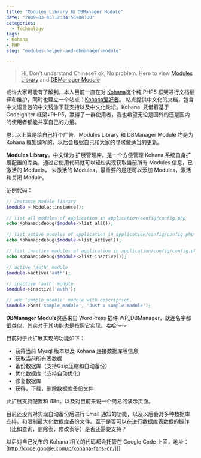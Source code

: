 ```yaml
---
title: "Modules Library 和 DBManager Module"
date: "2009-03-05T12:34:56+08:00"
categories:
  - Technology
tags:
- Kohana
- PHP
slug: "modules-helper-and-dbmanager-module"

---
```


> Hi, Don't understand Chinese? ok, No problem. Here to view [Modules Library][] and [DBManager Module][]

或许大家可能有了解到，本人目前一直在对 [Kohana][]这个纯 PHP5
框架进行文档翻译和维护，同时也建立一个站点：[Kohana爱好者][]。
站点提供中文化的文档，包含中文语言包的中文镜像下载支持以及中文化论坛。Kohana 
凭借着基于 CodeIgniter
框架+PHP5，赢得了一群使用者，我也希望无论是国外的还是国内的使用者都能共享自己的力量。

恩...以上算是给自己打个广告。Modules Library 和 DBManager Module 均是为
Kohana 框架编写的，以后会根据自己和大家的寻求做适当的更新。

**Modules Library**，中文译为 扩展管理库，是一个方便管理 Kohana
系统自身扩展配置的库类，通过它使用代码就可以轻松实现获取当前所有 Modules
信息，已激活的 Moduels， 未激活的 Modules，最重要的是还可以添加
Modules，激活和关闭 Module。

范例代码：


```php
// Instance Module library
$module = Module::instance();

// list all modules of application in application/config/config.php
echo Kohana::debug($module->list_all());

// list active modules of application in application/config/config.php
echo Kohana::debug($module->list_active());

// list inactive modules of application in application/config/config.ph	p
echo Kohana::debug($module->list_inactive());

// active 'auth' module
$module->active('auth');

// inactive 'auth' module
$module->inactive('auth');

// add 'sample_module' module with description.
$module->add('sample_module', 'Just a sample module');
```

**DBManager Module**灵感来自 WordPress 插件 WP\_DBManager，就连名字都很类似，其实对于其功能也是按照它实现。哈哈～～

目前对于此扩展实现的功能如下：

-   获得当前 Mysql 版本以及 Kohana 连接数据库等信息
-   获取当前所有表数据
-   备份数据库（支持Gzip压缩和自动备份）
-   优化数据库（支持自动优化）
-   修复数据库
-   获得，下载，删除数据库备份文件

此扩展支持配置和 i18n，以及对目前来说一个简易的演示页面。

目前还没有对实现自动备份后进行 Email 通知的功能，以及以后会对多种数据库支持。和限制最大化数据库备份文件。至于是否可以在进行数据库表数据的操作（比如查询，删除表，修改表等）是否还需要支持？

以后对自己发布的 Kohana 相关的代码都会托管在 Google Code 上面，地址：[http://code.google.com/p/kohana-fans-cn/][]

  [Kohana]: http://kohanaphp.com
  [Kohana爱好者]: http://khnfans.cn/ "Kohana爱好者"
  [http://code.google.com/p/kohana-fans-cn/]: http://code.google.com/p/kohana-fans-cn/
  [Modules Library]: http://forum.kohanaphp.com/comments.php?DiscussionID=2117&page=1
  [DBManager Module]: http://forum.kohanaphp.com/comments.php?DiscussionID=2156&page=1
